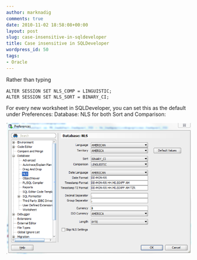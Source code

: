 ```yaml
---
author: marknadig
comments: true
date: 2010-11-02 18:58:08+00:00
layout: post
slug: case-insensitive-in-sqldeveloper
title: Case insensitive in SQLDeveloper
wordpress_id: 50
tags:
- Oracle
---
```


Rather than typing 

```
ALTER SESSION SET NLS_COMP = LINGUISTIC;
ALTER SESSION SET NLS_SORT = BINARY_CI;
```

For every new worksheet in SQLDeveloper, you can set this as the default under Preferences: Database: NLS for both Sort and Comparison:

![](/images/2010-11-02-case-insensitive-in-sqldeveloper.png)
